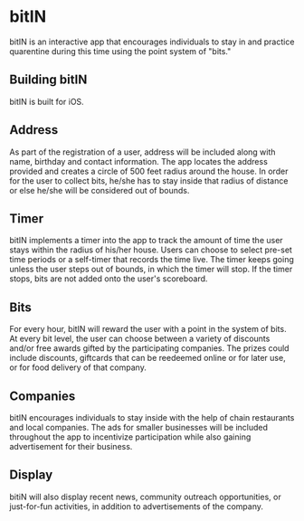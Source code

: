 # bitIN

bitIN is an interactive app that encourages individuals to stay in and practice quarentine during this time using the point system of "bits."


## Building bitIN

bitIN is built for iOS. 

## Address 
As part of the registration of a user, address will be included along with name, birthday and contact information. The app locates the address provided and creates a circle of 500 feet radius around the house. In order for the user to collect bits, he/she has to stay inside that radius of distance or else he/she will be considered out of bounds.

## Timer 
bitIN implements a timer into the app to track the amount of time the user stays within the radius of his/her house. Users can choose to select pre-set time periods or a self-timer that records the time live. The timer keeps going unless the user steps out of bounds, in which the timer will stop. If the timer stops, bits are not added onto the user's scoreboard. 

## Bits 
For every hour, bitIN will reward the user with a point in the system of bits. At every bit level, the user can choose between a variety of discounts and/or free awards gifted by the participating companies. The prizes could include discounts, giftcards that can be reedeemed online or for later use, or for food delivery of that company. 

## Companies
bitIN encourages individuals to stay inside with the help of chain restaurants and local companies. The ads for smaller businesses will be included throughout the app to incentivize participation while also gaining advertisement for their business. 

## Display
bitiN will also display recent news, community outreach opportunities, or just-for-fun activities, in addition to advertisements of the company.

